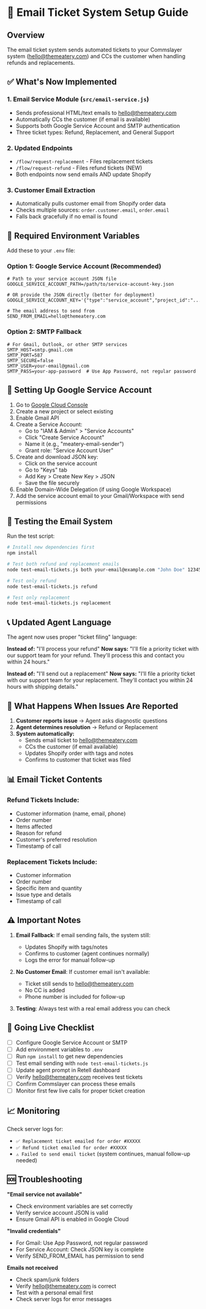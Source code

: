 # 📧 Email Ticket System Setup Guide

## Overview
The email ticket system sends automated tickets to your Commslayer system (hello@themeatery.com) and CCs the customer when handling refunds and replacements.

## ✅ What's Now Implemented

### 1. **Email Service Module** (`src/email-service.js`)
- Sends professional HTML/text emails to hello@themeatery.com
- Automatically CCs the customer (if email is available)
- Supports both Google Service Account and SMTP authentication
- Three ticket types: Refund, Replacement, and General Support

### 2. **Updated Endpoints**
- `/flow/request-replacement` - Files replacement tickets
- `/flow/request-refund` - Files refund tickets (NEW)
- Both endpoints now send emails AND update Shopify

### 3. **Customer Email Extraction**
- Automatically pulls customer email from Shopify order data
- Checks multiple sources: `order.customer.email`, `order.email`
- Falls back gracefully if no email is found

## 🔧 Required Environment Variables

Add these to your `.env` file:

### Option 1: Google Service Account (Recommended)
```env
# Path to your service account JSON file
GOOGLE_SERVICE_ACCOUNT_PATH=/path/to/service-account-key.json

# OR provide the JSON directly (better for deployment)
GOOGLE_SERVICE_ACCOUNT_KEY='{"type":"service_account","project_id":"...","private_key":"..."}'

# The email address to send from
SEND_FROM_EMAIL=hello@themeatery.com
```

### Option 2: SMTP Fallback
```env
# For Gmail, Outlook, or other SMTP services
SMTP_HOST=smtp.gmail.com
SMTP_PORT=587
SMTP_SECURE=false
SMTP_USER=your-email@gmail.com
SMTP_PASS=your-app-password  # Use App Password, not regular password
```

## 📝 Setting Up Google Service Account

1. Go to [Google Cloud Console](https://console.cloud.google.com)
2. Create a new project or select existing
3. Enable Gmail API
4. Create a Service Account:
   - Go to "IAM & Admin" > "Service Accounts"
   - Click "Create Service Account"
   - Name it (e.g., "meatery-email-sender")
   - Grant role: "Service Account User"
5. Create and download JSON key:
   - Click on the service account
   - Go to "Keys" tab
   - Add Key > Create New Key > JSON
   - Save the file securely
6. Enable Domain-Wide Delegation (if using Google Workspace)
7. Add the service account email to your Gmail/Workspace with send permissions

## 🧪 Testing the Email System

Run the test script:
```bash
# Install new dependencies first
npm install

# Test both refund and replacement emails
node test-email-tickets.js both your-email@example.com "John Doe" 12345

# Test only refund
node test-email-tickets.js refund

# Test only replacement
node test-email-tickets.js replacement
```

## 📞 Updated Agent Language

The agent now uses proper "ticket filing" language:

**Instead of:** "I'll process your refund"
**Now says:** "I'll file a priority ticket with our support team for your refund. They'll process this and contact you within 24 hours."

**Instead of:** "I'll send out a replacement"
**Now says:** "I'll file a priority ticket with our support team for your replacement. They'll contact you within 24 hours with shipping details."

## 🎯 What Happens When Issues Are Reported

1. **Customer reports issue** → Agent asks diagnostic questions
2. **Agent determines resolution** → Refund or Replacement
3. **System automatically:**
   - Sends email ticket to hello@themeatery.com
   - CCs the customer (if email available)
   - Updates Shopify order with tags and notes
   - Confirms to customer that ticket was filed

## 📊 Email Ticket Contents

### Refund Tickets Include:
- Customer information (name, email, phone)
- Order number
- Items affected
- Reason for refund
- Customer's preferred resolution
- Timestamp of call

### Replacement Tickets Include:
- Customer information
- Order number
- Specific item and quantity
- Issue type and details
- Timestamp of call

## ⚠️ Important Notes

1. **Email Fallback**: If email sending fails, the system still:
   - Updates Shopify with tags/notes
   - Confirms to customer (agent continues normally)
   - Logs the error for manual follow-up

2. **No Customer Email**: If customer email isn't available:
   - Ticket still sends to hello@themeatery.com
   - No CC is added
   - Phone number is included for follow-up

3. **Testing**: Always test with a real email address you can check

## 🚀 Going Live Checklist

- [ ] Configure Google Service Account or SMTP
- [ ] Add environment variables to `.env`
- [ ] Run `npm install` to get new dependencies
- [ ] Test email sending with `node test-email-tickets.js`
- [ ] Update agent prompt in Retell dashboard
- [ ] Verify hello@themeatery.com receives test tickets
- [ ] Confirm Commslayer can process these emails
- [ ] Monitor first few live calls for proper ticket creation

## 📈 Monitoring

Check server logs for:
- `✅ Replacement ticket emailed for order #XXXXX`
- `✅ Refund ticket emailed for order #XXXXX`
- `⚠️ Failed to send email ticket` (system continues, manual follow-up needed)

## 🆘 Troubleshooting

**"Email service not available"**
- Check environment variables are set correctly
- Verify service account JSON is valid
- Ensure Gmail API is enabled in Google Cloud

**"Invalid credentials"**
- For Gmail: Use App Password, not regular password
- For Service Account: Check JSON key is complete
- Verify SEND_FROM_EMAIL has permission to send

**Emails not received**
- Check spam/junk folders
- Verify hello@themeatery.com is correct
- Test with a personal email first
- Check server logs for error messages
